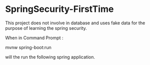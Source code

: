 # SpringSecurity-FirstTime

This project does not involve in database and uses fake data for the purpose of learning the spring security.

When in Command Prompt :

mvnw spring-boot:run 

will the run the following spring application.
